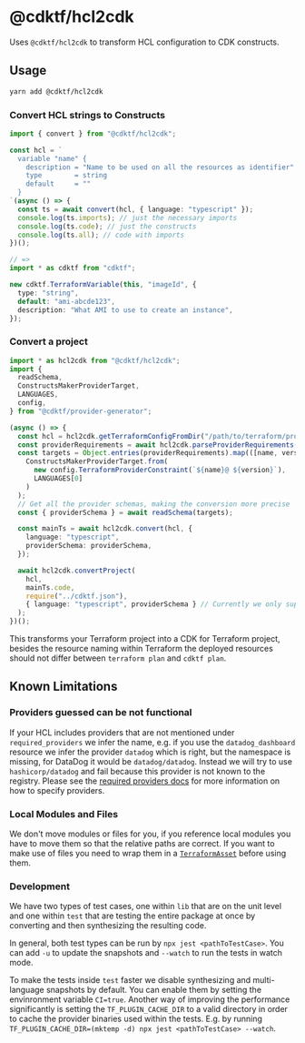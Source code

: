 # @cdktf/hcl2cdk

Uses `@cdktf/hcl2cdk` to transform HCL configuration to CDK constructs.

## Usage

```sh
yarn add @cdktf/hcl2cdk
```

### Convert HCL strings to Constructs

```ts
import { convert } from "@cdktf/hcl2cdk";

const hcl = `
  variable "name" {
    description = "Name to be used on all the resources as identifier"
    type        = string
    default     = ""
  }
`(async () => {
  const ts = await convert(hcl, { language: "typescript" });
  console.log(ts.imports); // just the necessary imports
  console.log(ts.code); // just the constructs
  console.log(ts.all); // code with imports
})();

// =>
import * as cdktf from "cdktf";

new cdktf.TerraformVariable(this, "imageId", {
  type: "string",
  default: "ami-abcde123",
  description: "What AMI to use to create an instance",
});
```

### Convert a project

```ts
import * as hcl2cdk from "@cdktf/hcl2cdk";
import {
  readSchema,
  ConstructsMakerProviderTarget,
  LANGUAGES,
  config,
} from "@cdktf/provider-generator";

(async () => {
  const hcl = hcl2cdk.getTerraformConfigFromDir("/path/to/terraform/project");
  const providerRequirements = await hcl2cdk.parseProviderRequirements(hcl);
  const targets = Object.entries(providerRequirements).map(([name, version]) =>
    ConstructsMakerProviderTarget.from(
      new config.TerraformProviderConstraint(`${name}@ ${version}`),
      LANGUAGES[0]
    )
  );
  // Get all the provider schemas, making the conversion more precise
  const { providerSchema } = await readSchema(targets);

  const mainTs = await hcl2cdk.convert(hcl, {
    language: "typescript",
    providerSchema: providerSchema,
  });

  await hcl2cdk.convertProject(
    hcl,
    mainTs.code,
    require("../cdktf.json"),
    { language: "typescript", providerSchema } // Currently we only support Typescript for project conversion
  );
})();
```

This transforms your Terraform project into a CDK for Terraform project, besides the resource naming within Terraform the deployed resources should not differ between `terraform plan` and `cdktf plan`.

## Known Limitations

### Providers guessed can be not functional

If your HCL includes providers that are not mentioned under `required_providers` we infer the name, e.g. if you use the `datadog_dashboard` resource we infer the provider `datadog` which is right, but the namespace is missing, for DataDog it would be `datadog/datadog`. Instead we will try to use `hashicorp/datadog` and fail because this provider is not known to the registry.
Please see the [required providers docs](https://www.terraform.io/docs/language/providers/requirements.html#requiring-providers) for more information on how to specify providers.

### Local Modules and Files

We don't move modules or files for you, if you reference local modules you have to move them so that the relative paths are correct. If you want to make use of files you need to wrap them in a [`TerraformAsset`](../../docs/working-with-cdk-for-terraform/terraform-assets.md) before using them.

### Development

We have two types of test cases, one within `lib` that are on the unit level and one within `test` that are testing the entire package at once by converting and then synthesizing the resulting code.

In general, both test types can be run by `npx jest <pathToTestCase>`. You can add `-u` to update the snapshots and `--watch` to run the tests in watch mode.

To make the tests inside `test` faster we disable synthesizing and multi-language snapshots by default. You can enable them by setting the envinronment variable `CI=true`. Another way of improving the performance significantly is setting the `TF_PLUGIN_CACHE_DIR` to a valid directory in order to cache the provider binaries used within the tests. E.g. by running `TF_PLUGIN_CACHE_DIR=(mktemp -d) npx jest <pathToTestCase> --watch`.
